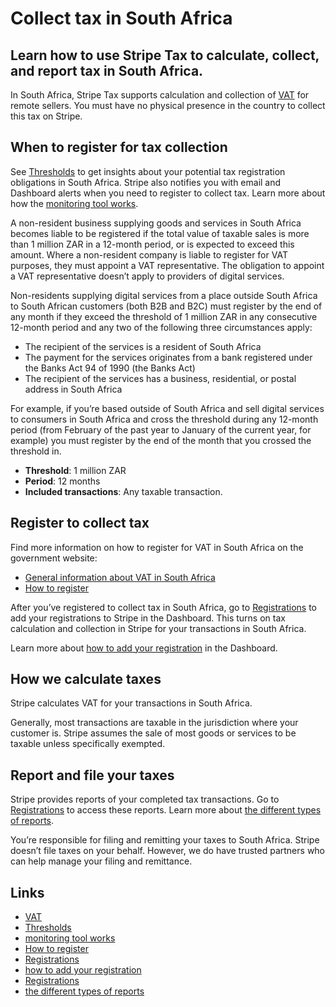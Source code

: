 # Collect tax in South Africa

## Learn how to use Stripe Tax to calculate, collect, and report tax in South Africa.

In South Africa, Stripe Tax supports calculation and collection of
[VAT](https://www.sars.gov.za/types-of-tax/value-added-tax/) for remote sellers.
You must have no physical presence in the country to collect this tax on Stripe.

## When to register for tax collection

See [Thresholds](https://dashboard.stripe.com/tax/thresholds) to get insights
about your potential tax registration obligations in South Africa. Stripe also
notifies you with email and Dashboard alerts when you need to register to
collect tax. Learn more about how the [monitoring tool
works](https://docs.stripe.com/tax/monitoring).

A non-resident business supplying goods and services in South Africa becomes
liable to be registered if the total value of taxable sales is more than 1
million ZAR in a 12-month period, or is expected to exceed this amount. Where a
non-resident company is liable to register for VAT purposes, they must appoint a
VAT representative. The obligation to appoint a VAT representative doesn’t apply
to providers of digital services.

Non-residents supplying digital services from a place outside South Africa to
South African customers (both B2B and B2C) must register by the end of any month
if they exceed the threshold of 1 million ZAR in any consecutive 12-month period
and any two of the following three circumstances apply:

- The recipient of the services is a resident of South Africa
- The payment for the services originates from a bank registered under the Banks
Act 94 of 1990 (the Banks Act)
- The recipient of the services has a business, residential, or postal address
in South Africa

For example, if you’re based outside of South Africa and sell digital services
to consumers in South Africa and cross the threshold during any 12-month period
(from February of the past year to January of the current year, for example) you
must register by the end of the month that you crossed the threshold in.

- **Threshold**: 1 million ZAR
- **Period**: 12 months
- **Included transactions**: Any taxable transaction.

## Register to collect tax

Find more information on how to register for VAT in South Africa on the
government website:

- [General information about VAT in South
Africa](https://www.sars.gov.za/types-of-tax/value-added-tax/)
- [How to
register](https://www.sars.gov.za/types-of-tax/value-added-tax/register-for-vat/)

After you’ve registered to collect tax in South Africa, go to
[Registrations](https://dashboard.stripe.com/tax/registrations?location=za) to
add your registrations to Stripe in the Dashboard. This turns on tax calculation
and collection in Stripe for your transactions in South Africa.

Learn more about [how to add your
registration](https://docs.stripe.com/tax/registering#track-your-registrations-in-the-tax-dashboard)
in the Dashboard.

## How we calculate taxes

Stripe calculates VAT for your transactions in South Africa.

Generally, most transactions are taxable in the jurisdiction where your customer
is. Stripe assumes the sale of most goods or services to be taxable unless
specifically exempted.

## Report and file your taxes

Stripe provides reports of your completed tax transactions. Go to
[Registrations](https://dashboard.stripe.com/tax/registrations) to access these
reports. Learn more about [the different types of
reports](https://docs.stripe.com/tax/reports).

You’re responsible for filing and remitting your taxes to South Africa. Stripe
doesn’t file taxes on your behalf. However, we do have trusted partners who can
help manage your filing and remittance.

## Links

- [VAT](https://www.sars.gov.za/types-of-tax/value-added-tax/)
- [Thresholds](https://dashboard.stripe.com/tax/thresholds)
- [monitoring tool works](https://docs.stripe.com/tax/monitoring)
- [How to
register](https://www.sars.gov.za/types-of-tax/value-added-tax/register-for-vat/)
- [Registrations](https://dashboard.stripe.com/tax/registrations?location=za)
- [how to add your
registration](https://docs.stripe.com/tax/registering#track-your-registrations-in-the-tax-dashboard)
- [Registrations](https://dashboard.stripe.com/tax/registrations)
- [the different types of reports](https://docs.stripe.com/tax/reports)